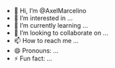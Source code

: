 - 👋 Hi, I’m @AxelMarcelino
- 👀 I’m interested in ...
- 🌱 I’m currently learning ...
- 💞️ I’m looking to collaborate on ...
- 📫 How to reach me ...
- 😄 Pronouns: ...
- ⚡ Fun fact: ...

<!---
AxelMarcelino/AxelMarcelino is a ✨ special ✨ repository because its `README.md` (this file) appears on your GitHub profile.
You can click the Preview link to take a look at your changes.
--->

